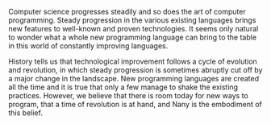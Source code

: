 Computer science progresses steadily and so does the art of computer programming. Steady progression in the various existing languages brings new features to well-known and proven technologies. It seems only natural to wonder what a whole new programming language can bring to the table in this world of constantly improving languages.

History tells us that technological improvement follows a cycle of evolution and revolution, in which steady progression is sometimes abruptly cut off by a major change in the landscape. New programming languages are created all the time and it is true that only a few manage to shake the existing practices. However, we believe that there is room today for new ways to program, that a time of revolution is at hand, and Nany is the embodiment of this belief.